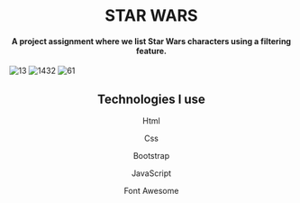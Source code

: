 <h1 align="center"> STAR WARS </h1>

<h4 align="center">A project assignment where we list Star Wars characters using a filtering feature.</h4>

![13](https://github.com/wiemarko/OnlyJs-homework-4/assets/81916976/d39542b7-0d29-4bd4-8691-142e619b6dad)
![1432](https://github.com/wiemarko/OnlyJs-homework-4/assets/81916976/16fb6517-c690-45b7-90cf-4062471959db)
![61](https://github.com/wiemarko/OnlyJs-homework-4/assets/81916976/8db1d874-8868-4ec0-abea-8cfb45f35a3c)

<h2 align="center">Technologies I use</h2>
<p align="center">Html</p>
<p align="center">Css</p>
<p align="center">Bootstrap</p>
<p align="center">JavaScript</p>
<p align="center">Font Awesome</p>


